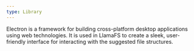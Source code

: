 ```yaml
---
type: Library
---
```


Electron is a framework for building cross-platform desktop applications using web technologies. It is used in LlamaFS to create a sleek, user-friendly interface for interacting with the suggested file structures.